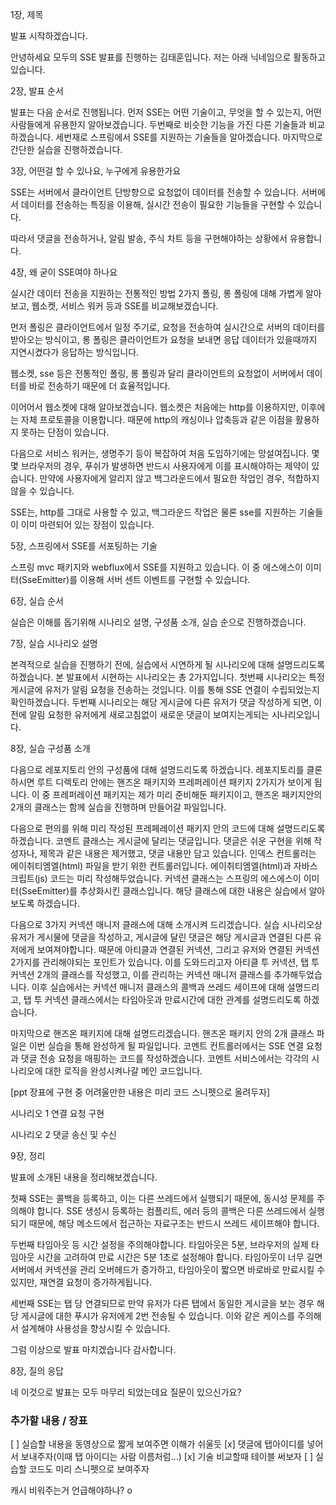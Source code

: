 1장, 제목

발표 시작하겠습니다.

안녕하세요 모두의 SSE 발표를 진행하는 김태훈입니다.
저는 아래 닉네임으로 활동하고 있습니다.

2장, 발표 순서

발표는 다음 순서로 진행됩니다.
먼저 SSE는 어떤 기술이고, 무엇을 할 수 있는지, 어떤 사람들에게 유용한지 알아보겠습니다.
두번째로 비슷한 기능을 가진 다른 기술들과 비교하겠습니다.
세번재로 스프링에서 SSE를 지원하는 기술들을 알아겠습니다.
마지막으로 간단한 실습을 진행하겠습니다.

3장, 어떤걸 할 수 있나요, 누구에게 유용한가요

SSE는 서버에서 클라이언트 단방향으로 요청없이 데이터를 전송할 수 있습니다.
서버에서 데이터를 전송하는 특징을 이용해, 실시간 전송이 필요한 기능들을 구현할 수 있습니다.

따라서 댓글을 전송하거나, 알림 발송, 주식 차트 등을 구현해야하는 상황에서 유용합니다.

4장, 왜 굳이 SSE여야 하나요

실시간 데이터 전송을 지원하는 전통적인 방법 2가지 폴링, 롱 폴링에 대해 가볍게 알아보고,
웹소켓, 서비스 워커 등과 SSE를 비교해보겠습니다.

먼저 폴링은 클라이언트에서 일정 주기로, 요청을 전송하여 실시간으로 서버의 데이터를 받아오는 방식이고,
롱 폴링은 클라이언트가 요청을 보내면 응답 데이터가 있을때까지 지연시켰다가 응답하는 방식입니다.

웹소켓, sse 등은 전통적인 폴링, 롱 폴링과 달리 클라이언트의 요청없이 서버에서 데이터를 바로 전송하기 때문에 더 효율적입니다. 

이어어서 웹소켓에 대해 알아보겠습니다.
웹소켓은 처음에는 http를 이용하지만, 이후에는 자체 프로토콜을 이용합니다.
때문에 http의 캐싱이나 압축등과 같은 이점을 활용하지 못하는 단점이 있습니다.

다음으로 서비스 워커는, 생명주기 등이 복잡하여 처음 도입하기에는 망설여집니다.
몇몇 브라우저의 경우, 푸쉬가 발생하면 반드시 사용자에게 이를 표시해야하는 제약이 있습니다.
만약에 사용자에게 알리지 않고 백그라운드에서 필요한 작업인 경우, 적합하지 않을 수 있습니다.

SSE는, http를 그대로 사용할 수 있고, 백그라운드 작업은 물론 sse를 지원하는 기술들이 이미 마련되어 있는 장점이 있습니다.

5장, 스프링에서 SSE를 서포팅하는 기술

스프링 mvc 패키지와 webflux에서 SSE를 지원하고 있습니다.
이 중 에스에스이 이미터(SseEmitter)를 이용해 서버 센트 이벤트를 구현할 수 있습니다.

6장, 실습 순서

실습은 이해를 돕기위해 시나리오 설명, 구성품 소개, 실습 순으로 진행하겠습니다.

7장, 실습 시나리오 설명

본격적으로 실습을 진행하기 전에, 실습에서 시연하게 될 시나리오에 대해 설명드리도록 하겠습니다.
본 발표에서 시현하는 시나리오는 총 2가지입니다.
첫번째 시나리오는 특정 게시글에 유저가 알림 요청을 전송하는 것입니다. 이를 통해 SSE 연결이 수립되었는지 확인하겠습니다.
두번째 시나리오는 해당 게시글에 다른 유저가 댓글 작성하게 되면, 이전에 알림 요청한 유저에게 새로고침없이 새로운 댓글이 보여지는게되는 시나리오입니다.

8장, 실습 구성품 소개

다음으로 레포지토리 안의 구성품에 대해 설명드리도록 하겠습니다.
레포지토리를 클론하시면 루트 디렉토리 안에는 핸즈온 패키지와 프레퍼레이션 패키지 2가지가 보이게 됩니다.
이 중 프레퍼레이션 패키지는 제가 미리 준비해둔 패키지이고, 핸즈온 패키지안의 2개의 클래스는 함께 실습을 진행하며 만들어갈 파일입니다.

다음으로 편의를 위해 미리 작성된 프레페레이션 패키지 안의 코드에 대해 설명드리도록 하겠습니다.
코멘트 클래스는 게시글에 달리는 댓글입니다. 댓글은 쉬운 구현을 위해 작성자나, 제목과 같은 내용은 제거했고, 댓글 내용만 담고 있습니다.
인덱스 컨트롤러는 에이취티엠엘(html) 파일을 받기 위한 컨트롤러입니다. 에이취티엠엘(html)과 자바스크립트(js) 코드는 미리 작성해두었습니다.
커넥션 클래스는 스프링의 에스에스이 이미터(SseEmitter)를 추상화시킨 클래스입니다. 해당 클래스에 대한 내용은 실습에서 알아보도록 하겠습니다.

다음으로 3가지 커넥션 매니저 클래스에 대해 소개시켜 드리겠습니다.
실습 시나리오상 유저가 게시물에 댓글을 작성하고, 게시글에 달린 댓글은 해당 게시글과 연결된 다른 유저에게 보여져야합니다.
때문에 아티클과 연결된 커넥션, 그리고 유저와 연결된 커넥션 2가지를 관리해야되는 포인트가 있습니다.
이를 도와드리고자 아티클 투 커넥션, 탭 투 커넥션 2개의 클래스를 작성했고, 이를 관리하는 커넥션 매니저 클래스를 추가해두었습니다.
이후 실습에서는 커넥션 매니저 클래스의 콜백과 쓰레드 세이프에 대해 설명드리고, 탭 투 커넥션 클래스에서는 타임아웃과 만료시간에 대한 관계를 설명드리도록 하겠습니다.

마지막으로 핸즈온 패키지에 대해 설명드리겠습니다.
핸즈온 패키지 안의 2개 클래스 파일은 이번 실습을 통해 완성하게 될 파일입니다.
코멘트 컨트롤러에서는 SSE 연결 요청과 댓글 전송 요청을 매핑하는 코드를 작성하겠습니다.
코멘트 서비스에서는 각각의 시나리오에 대한 로직을 완성시켜나갈 메인 코드입니다.

[ppt 장표에 구현 중 어려울만한 내용은 미리 코드 스니펫으로 올려두자]

시나리오 1
연결 요청 구현

시나리오 2
댓글 송신 및 수신

9장, 정리

발표에 소개된 내용을 정리해보겠습니다.

첫째 SSE는 콜백을 등록하고, 이는 다른 쓰레드에서 실행되기 때문에, 동시성 문제를 주의해야 합니다.
SSE 생성시 등록하는 컴플리트, 에러 등의 콜백은 다른 쓰레드에서 실행되기 때문에,
해당 메소드에서 접근하는 자료구조는 반드시 쓰레드 세이프해야 합니다.

두번째 타임아웃 등 시간 설정을 주의해야합니다.
타임아웃은 5분, 브라우저의 실제 타임아웃 시간을 고려하여 만료 시간은 5분 1초로 설정해야 합니다.
타임아웃이 너무 길면 서버에서 커넥션을 관리 오버헤드가 증가하고,
타임아웃이 짧으면 바로바로 만료시킬 수 있지만, 재연결 요청이 증가하게됩니다.

세번째 SSE는 탭 당 연결되므로 만약 유저가 다른 탭에서 동일한 게시글을 보는 경우
해당 게시글에 대한 푸시가 유저에게 2번 전송될 수 있습니다.
이와 같은 케이스를 주의해서 설계해야 사용성을 향상시킬 수 있습니다.

그럼 이상으로 발표 마치겠습니다 감사합니다.

8장, 질의 응답

네 이것으로 발표는 모두 마무리 되었는데요 질문이 있으신가요?


### 추가할 내용 / 장표

[ ] 실습할 내용을 동영상으로 짧게 보여주면 이해가 쉬울듯
[x] 댓글에 탭아이디를 넣어서 보내주자(이때 탭 아이디는 사람 이름처럼...)
[x] 기술 비교할때 테이블 써보자
[ ] 실습할 코드도 미리 스니펫으로 보여주자

캐시 비워주는거 언급해야하나? o